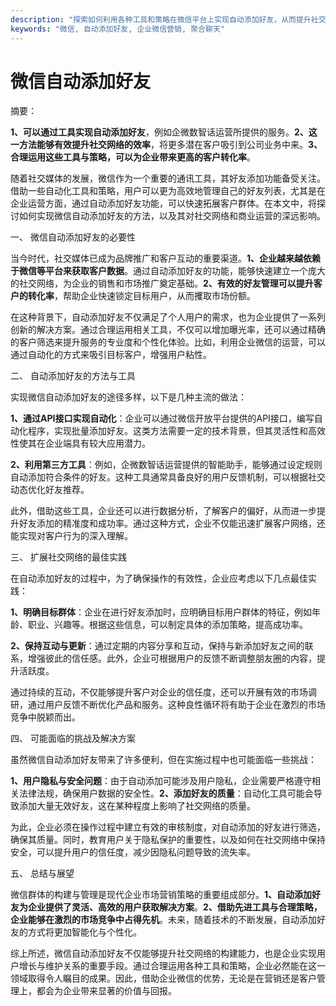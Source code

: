 ```yaml
---
description: "探索如何利用各种工具和策略在微信平台上实现自动添加好友，从而提升社交网络效率与用户互动。"
keywords: "微信, 自动添加好友, 企业微信营销, 聚合聊天"
---
```

# 微信自动添加好友

摘要： 

**1、可以通过工具实现自动添加好友**，例如企微数智话运营所提供的服务。**2、这一方法能够有效提升社交网络的效率**，将更多潜在客户吸引到公司业务中来。**3、合理运用这些工具与策略，可以为企业带来更高的客户转化率**。

随着社交媒体的发展，微信作为一个重要的通讯工具，其好友添加功能备受关注。借助一些自动化工具和策略，用户可以更为高效地管理自己的好友列表，尤其是在企业运营方面，通过自动添加好友功能，可以快速拓展客户群体。在本文中，将探讨如何实现微信自动添加好友的方法，以及其对社交网络和商业运营的深远影响。

一、 微信自动添加好友的必要性

当今时代，社交媒体已成为品牌推广和客户互动的重要渠道。**1、企业越来越依赖于微信等平台来获取客户数据**。通过自动添加好友的功能，能够快速建立一个庞大的社交网络，为企业的销售和市场推广奠定基础。**2、有效的好友管理可以提升客户的转化率**，帮助企业快速锁定目标用户，从而攫取市场份额。

在这种背景下，自动添加好友不仅满足了个人用户的需求，也为企业提供了一系列创新的解决方案。通过合理运用相关工具，不仅可以增加曝光率，还可以通过精确的客户筛选来提升服务的专业度和个性化体验。比如，利用企业微信的运营，可以通过自动化的方式来吸引目标客户，增强用户粘性。

二、 自动添加好友的方法与工具

实现微信自动添加好友的途径多样，以下是几种主流的做法：

**1、通过API接口实现自动化**：企业可以通过微信开放平台提供的API接口，编写自动化程序，实现批量添加好友。这类方法需要一定的技术背景，但其灵活性和高效性使其在企业端具有较大应用潜力。

**2、利用第三方工具**：例如，企微数智话运营提供的智能助手，能够通过设定规则自动添加符合条件的好友。这种工具通常具备良好的用户反馈机制，可以根据社交动态优化好友推荐。

此外，借助这些工具，企业还可以进行数据分析，了解客户的偏好，从而进一步提升好友添加的精准度和成功率。通过这种方式，企业不仅能迅速扩展客户网络，还能实现对客户行为的深入理解。

三、 扩展社交网络的最佳实践

在自动添加好友的过程中，为了确保操作的有效性，企业应考虑以下几点最佳实践：

**1、明确目标群体**：企业在进行好友添加时，应明确目标用户群体的特征，例如年龄、职业、兴趣等。根据这些信息，可以制定具体的添加策略，提高成功率。

**2、保持互动与更新**：通过定期的内容分享和互动，保持与新添加好友之间的联系，增强彼此的信任感。此外，企业可根据用户的反馈不断调整朋友圈的内容，提升活跃度。

通过持续的互动，不仅能够提升客户对企业的信任度，还可以开展有效的市场调研，通过用户反馈不断优化产品和服务。这种良性循环将有助于企业在激烈的市场竞争中脱颖而出。

四、 可能面临的挑战及解决方案

虽然微信自动添加好友带来了许多便利，但在实施过程中也可能面临一些挑战：

**1、用户隐私与安全问题**：由于自动添加可能涉及用户隐私，企业需要严格遵守相关法律法规，确保用户数据的安全性。**2、添加好友的质量**：自动化工具可能会导致添加大量无效好友，这在某种程度上影响了社交网络的质量。

为此，企业必须在操作过程中建立有效的审核制度，对自动添加的好友进行筛选，确保其质量。同时，教育用户关于隐私保护的重要性，以及如何在社交网络中保持安全，可以提升用户的信任度，减少因隐私问题导致的流失率。

五、 总结与展望

微信群体的构建与管理是现代企业市场营销策略的重要组成部分。**1、自动添加好友为企业提供了灵活、高效的用户获取解决方案**。**2、借助先进工具与合理策略，企业能够在激烈的市场竞争中占得先机**。未来，随着技术的不断发展，自动添加好友的方式将更加智能化与个性化。

综上所述，微信自动添加好友不仅能够提升社交网络的构建能力，也是企业实现用户增长与维护关系的重要手段。通过合理运用各种工具和策略，企业必然能在这一领域取得令人瞩目的成果。因此，借助企业微信的优势，无论是在营销还是客户管理上，都会为企业带来显著的价值与回报。
